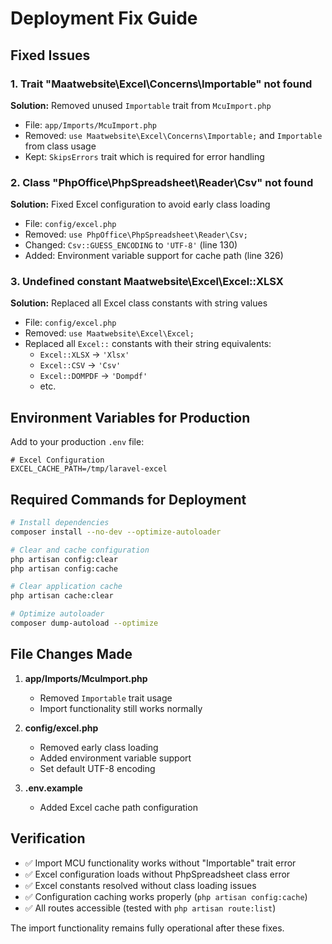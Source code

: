 # Deployment Fix Guide

## Fixed Issues

### 1. Trait "Maatwebsite\Excel\Concerns\Importable" not found
**Solution:** Removed unused `Importable` trait from `McuImport.php`
- File: `app/Imports/McuImport.php`
- Removed: `use Maatwebsite\Excel\Concerns\Importable;` and `Importable` from class usage
- Kept: `SkipsErrors` trait which is required for error handling

### 2. Class "PhpOffice\PhpSpreadsheet\Reader\Csv" not found
**Solution:** Fixed Excel configuration to avoid early class loading
- File: `config/excel.php`
- Removed: `use PhpOffice\PhpSpreadsheet\Reader\Csv;`
- Changed: `Csv::GUESS_ENCODING` to `'UTF-8'` (line 130)
- Added: Environment variable support for cache path (line 326)

### 3. Undefined constant Maatwebsite\Excel\Excel::XLSX
**Solution:** Replaced all Excel class constants with string values
- File: `config/excel.php`
- Removed: `use Maatwebsite\Excel\Excel;`
- Replaced all `Excel::` constants with their string equivalents:
  - `Excel::XLSX` → `'Xlsx'`
  - `Excel::CSV` → `'Csv'`
  - `Excel::DOMPDF` → `'Dompdf'`
  - etc.

## Environment Variables for Production

Add to your production `.env` file:

```env
# Excel Configuration
EXCEL_CACHE_PATH=/tmp/laravel-excel
```

## Required Commands for Deployment

```bash
# Install dependencies
composer install --no-dev --optimize-autoloader

# Clear and cache configuration
php artisan config:clear
php artisan config:cache

# Clear application cache
php artisan cache:clear

# Optimize autoloader
composer dump-autoload --optimize
```

## File Changes Made

1. **app/Imports/McuImport.php**
   - Removed `Importable` trait usage
   - Import functionality still works normally

2. **config/excel.php**
   - Removed early class loading
   - Added environment variable support
   - Set default UTF-8 encoding

3. **.env.example**
   - Added Excel cache path configuration

## Verification

- ✅ Import MCU functionality works without "Importable" trait error
- ✅ Excel configuration loads without PhpSpreadsheet class error
- ✅ Excel constants resolved without class loading issues
- ✅ Configuration caching works properly (`php artisan config:cache`)
- ✅ All routes accessible (tested with `php artisan route:list`)

The import functionality remains fully operational after these fixes.